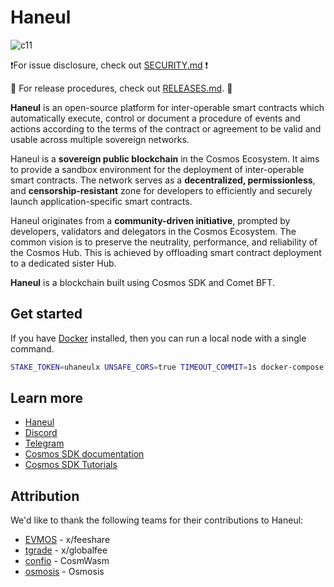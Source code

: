 # Haneul

![c11](https://user-images.githubusercontent.com/79812965/131373443-5ff0d9f6-2e2a-41bd-8347-22ac4983e625.jpg)

❗️For issue disclosure, check out [SECURITY.md](./SECURITY.md) ❗️

🚀 For release procedures, check out [RELEASES.md](./RELEASES.md). 🚀

**Haneul** is an open-source platform for inter-operable smart contracts which automatically execute, control or document a procedure of events and actions according to the terms of the contract or agreement to be valid and usable across multiple sovereign networks.

Haneul is a **sovereign public blockchain** in the Cosmos Ecosystem. It aims to provide a sandbox environment for the deployment of inter-operable smart contracts. The network serves as a **decentralized, permissionless**, and **censorship-resistant** zone for developers to efficiently and securely launch application-specific smart contracts.

Haneul originates from a **community-driven initiative**, prompted by developers, validators and delegators in the Cosmos Ecosystem. The common vision is to preserve the neutrality, performance, and reliability of the Cosmos Hub. This is achieved by offloading smart contract deployment to a dedicated sister Hub.

**Haneul** is a blockchain built using Cosmos SDK and Comet BFT.

## Get started

If you have [Docker](https://www.docker.com/) installed, then you can run a local node with a single command.

```bash
STAKE_TOKEN=uhaneulx UNSAFE_CORS=true TIMEOUT_COMMIT=1s docker-compose up
```

## Learn more

- [Haneul](https://haneulnetwork.io)
- [Discord](https://discord.gg/QcWPfK4gJ2)
- [Telegram](https://t.me/HaneulNetwork)
- [Cosmos SDK documentation](https://docs.cosmos.network)
- [Cosmos SDK Tutorials](https://tutorials.cosmos.network)

## Attribution

We'd like to thank the following teams for their contributions to Haneul:

- [EVMOS](https://twitter.com/EvmosOrg) - x/feeshare
- [tgrade](https://twitter.com/TgradeFinance) - x/globalfee
- [confio](https://twitter.com/confio_tech) - CosmWasm
- [osmosis](https://twitter.com/osmosiszone) - Osmosis
